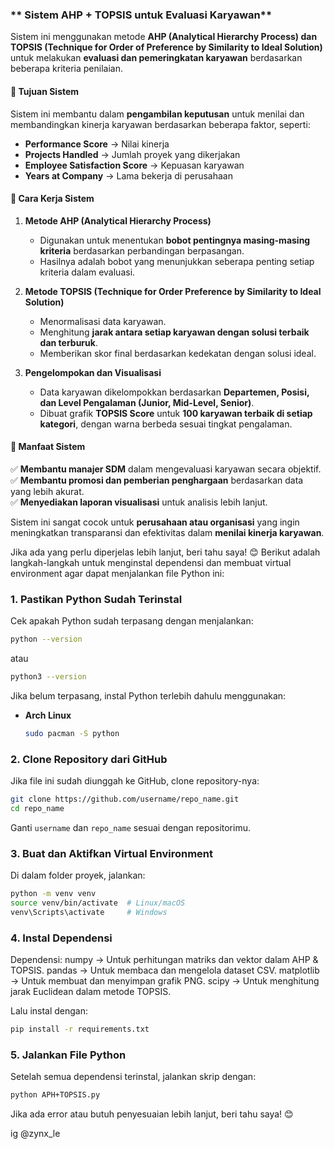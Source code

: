 ### ** Sistem AHP + TOPSIS untuk Evaluasi Karyawan**

Sistem ini menggunakan metode **AHP (Analytical Hierarchy Process) dan TOPSIS (Technique for Order of Preference by Similarity to Ideal Solution)** untuk melakukan **evaluasi dan pemeringkatan karyawan** berdasarkan beberapa kriteria penilaian.

#### **🔹 Tujuan Sistem**

Sistem ini membantu dalam **pengambilan keputusan** untuk menilai dan membandingkan kinerja karyawan berdasarkan beberapa faktor, seperti:

- **Performance Score** → Nilai kinerja
- **Projects Handled** → Jumlah proyek yang dikerjakan
- **Employee Satisfaction Score** → Kepuasan karyawan
- **Years at Company** → Lama bekerja di perusahaan

#### **🔹 Cara Kerja Sistem**

1. **Metode AHP (Analytical Hierarchy Process)**

   - Digunakan untuk menentukan **bobot pentingnya masing-masing kriteria** berdasarkan perbandingan berpasangan.
   - Hasilnya adalah bobot yang menunjukkan seberapa penting setiap kriteria dalam evaluasi.

2. **Metode TOPSIS (Technique for Order Preference by Similarity to Ideal Solution)**

   - Menormalisasi data karyawan.
   - Menghitung **jarak antara setiap karyawan dengan solusi terbaik dan terburuk**.
   - Memberikan skor final berdasarkan kedekatan dengan solusi ideal.

3. **Pengelompokan dan Visualisasi**
   - Data karyawan dikelompokkan berdasarkan **Departemen, Posisi, dan Level Pengalaman (Junior, Mid-Level, Senior)**.
   - Dibuat grafik **TOPSIS Score** untuk **100 karyawan terbaik di setiap kategori**, dengan warna berbeda sesuai tingkat pengalaman.

#### **🔹 Manfaat Sistem**

✅ **Membantu manajer SDM** dalam mengevaluasi karyawan secara objektif.  
✅ **Membantu promosi dan pemberian penghargaan** berdasarkan data yang lebih akurat.  
✅ **Menyediakan laporan visualisasi** untuk analisis lebih lanjut.

Sistem ini sangat cocok untuk **perusahaan atau organisasi** yang ingin meningkatkan transparansi dan efektivitas dalam **menilai kinerja karyawan**.

Jika ada yang perlu diperjelas lebih lanjut, beri tahu saya! 😊
Berikut adalah langkah-langkah untuk menginstal dependensi dan membuat virtual environment agar dapat menjalankan file Python ini:

### **1. Pastikan Python Sudah Terinstal**

Cek apakah Python sudah terpasang dengan menjalankan:

```bash
python --version
```

atau

```bash
python3 --version
```

Jika belum terpasang, instal Python terlebih dahulu menggunakan:

- **Arch Linux**
  ```bash
  sudo pacman -S python
  ```

### **2. Clone Repository dari GitHub**

Jika file ini sudah diunggah ke GitHub, clone repository-nya:

```bash
git clone https://github.com/username/repo_name.git
cd repo_name
```

Ganti `username` dan `repo_name` sesuai dengan repositorimu.

### **3. Buat dan Aktifkan Virtual Environment**

Di dalam folder proyek, jalankan:

```bash
python -m venv venv
source venv/bin/activate  # Linux/macOS
venv\Scripts\activate     # Windows
```

### **4. Instal Dependensi**

Dependensi:
numpy → Untuk perhitungan matriks dan vektor dalam AHP & TOPSIS.
pandas → Untuk membaca dan mengelola dataset CSV.
matplotlib → Untuk membuat dan menyimpan grafik PNG.
scipy → Untuk menghitung jarak Euclidean dalam metode TOPSIS.

Lalu instal dengan:

```bash
pip install -r requirements.txt
```

### **5. Jalankan File Python**

Setelah semua dependensi terinstal, jalankan skrip dengan:

```bash
python APH+TOPSIS.py
```

Jika ada error atau butuh penyesuaian lebih lanjut, beri tahu saya! 😊

ig @zynx_le
